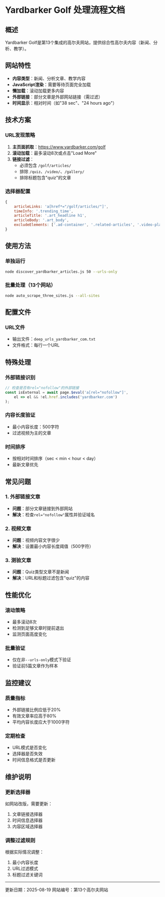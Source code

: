 # Yardbarker Golf 处理流程文档

## 概述
Yardbarker Golf是第13个集成的高尔夫网站，提供综合性高尔夫内容（新闻、分析、教学）。

## 网站特性
- **内容类型**：新闻、分析文章、教学内容
- **JavaScript渲染**：需要等待页面完全加载
- **懒加载**：滚动加载更多内容
- **外部链接**：部分文章是外部网站链接（需过滤）
- **时间显示**：相对时间（如"38 sec"、"24 hours ago"）

## 技术方案

### URL发现策略
1. **主页面抓取**：https://www.yardbarker.com/golf
2. **滚动加载**：最多滚动8次或点击"Load More"
3. **链接过滤**：
   - 必须包含 `/golf/articles/`
   - 排除 `/quiz`、`/video/`、`/gallery/`
   - 排除标题包含"quiz"的文章

### 选择器配置
```javascript
{
    articleLinks: 'a[href*="/golf/articles/"]',
    timeInfo: '.trending_time',
    articleTitle: '.art_headline h1',
    articleBody: '.art_body',
    excludeElements: ['.ad-container', '.related-articles', '.video-player']
}
```

## 使用方法

### 单独运行
```bash
node discover_yardbarker_articles.js 50 --urls-only
```

### 批量处理（13个网站）
```bash
node auto_scrape_three_sites.js --all-sites
```

## 配置文件

### URL文件
- 输出文件：`deep_urls_yardbarker_com.txt`
- 文件格式：每行一个URL

## 特殊处理

### 外部链接识别
```javascript
// 检查是否有rel="nofollow"的外部链接
const isExternal = await page.$eval('a[rel="nofollow"]', 
    el => el && !el.href.includes('yardbarker.com')
);
```

### 内容长度验证
- 最小内容长度：500字符
- 过滤视频为主的文章

### 时间排序
- 按相对时间排序（sec < min < hour < day）
- 最新文章优先

## 常见问题

### 1. 外部链接文章
- **问题**：部分文章链接到外部网站
- **解决**：检查`rel="nofollow"`属性并验证域名

### 2. 视频文章
- **问题**：视频内容文字很少
- **解决**：设置最小内容长度阈值（500字符）

### 3. 测验文章
- **问题**：Quiz类型文章不是新闻
- **解决**：URL和标题过滤包含"quiz"的内容

## 性能优化

### 滚动策略
- 最多滚动8次
- 检测到足够文章时提前退出
- 监测页面高度变化

### 批量验证
- 仅在非`--urls-only`模式下验证
- 验证前5篇文章作为样本

## 监控建议

### 质量指标
- 外部链接比例应低于20%
- 有效文章率应高于80%
- 平均内容长度应大于1000字符

### 定期检查
- URL模式是否变化
- 选择器是否失效
- 时间信息格式是否更新

## 维护说明

### 更新选择器
如网站改版，需要更新：
1. 文章链接选择器
2. 时间信息选择器
3. 内容区域选择器

### 调整过滤规则
根据实际情况调整：
1. 最小内容长度
2. URL过滤模式
3. 标题过滤关键词

---
更新日期：2025-08-19
网站编号：第13个高尔夫网站